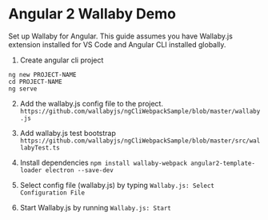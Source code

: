 # Angular 2 Wallaby Demo
Set up Wallaby for Angular. This guide assumes you have Wallaby.js extension installed for VS Code and Angular CLI installed globally.

1. Create angular cli project
```
ng new PROJECT-NAME
cd PROJECT-NAME
ng serve
````

2. Add the wallaby.js config file to the project.
`https://github.com/wallabyjs/ngCliWebpackSample/blob/master/wallaby.js`


3. Add wallaby.js test bootstrap
`https://github.com/wallabyjs/ngCliWebpackSample/blob/master/src/wallabyTest.ts`

4. Install dependencies
`npm install wallaby-webpack angular2-template-loader electron --save-dev`

5. Select config file (wallaby.js) by typing `Wallaby.js: Select Configuration File`

6. Start Wallaby.js by running `Wallaby.js: Start`
